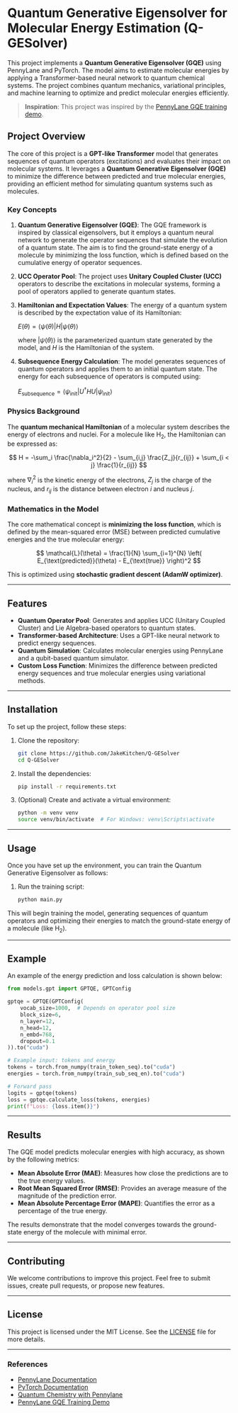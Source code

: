 # Quantum Generative Eigensolver for Molecular Energy Estimation (Q-GESolver)

This project implements a **Quantum Generative Eigensolver (GQE)** using PennyLane and PyTorch. The model aims to estimate molecular energies by applying a Transformer-based neural network to quantum chemical systems. The project combines quantum mechanics, variational principles, and machine learning to optimize and predict molecular energies efficiently.

> **Inspiration**: This project was inspired by the [PennyLane GQE training demo](https://pennylane.ai/qml/demos/gqe_training).

## Project Overview

The core of this project is a **GPT-like Transformer** model that generates sequences of quantum operators (excitations) and evaluates their impact on molecular systems. It leverages a **Quantum Generative Eigensolver (GQE)** to minimize the difference between predicted and true molecular energies, providing an efficient method for simulating quantum systems such as molecules.

### Key Concepts

1. **Quantum Generative Eigensolver (GQE)**: The GQE framework is inspired by classical eigensolvers, but it employs a quantum neural network to generate the operator sequences that simulate the evolution of a quantum state. The aim is to find the ground-state energy of a molecule by minimizing the loss function, which is defined based on the cumulative energy of operator sequences.

2. **UCC Operator Pool**: The project uses **Unitary Coupled Cluster (UCC)** operators to describe the excitations in molecular systems, forming a pool of operators applied to generate quantum states.

3. **Hamiltonian and Expectation Values**: The energy of a quantum system is described by the expectation value of its Hamiltonian:
   
   $E(\theta) = \left\langle \psi(\theta) \middle| H \middle| \psi(\theta) \right\rangle$

   where $\lvert \psi(\theta)\rangle$ is the parameterized quantum state generated by the model, and $H$ is the Hamiltonian of the system.

4. **Subsequence Energy Calculation**: The model generates sequences of quantum operators and applies them to an initial quantum state. The energy for each subsequence of operators is computed using:
   
   $E_{\text{subsequence}} = \left\langle \psi_{\text{init}} \middle| U^\dagger H U \middle| \psi_{\text{init}} \right\rangle$


### Physics Background

The **quantum mechanical Hamiltonian** of a molecular system describes the energy of electrons and nuclei. For a molecule like $\text{H}_2$, the Hamiltonian can be expressed as:

$$ H = -\sum_i \frac{\nabla_i^2}{2} - \sum_{i,j} \frac{Z_j}{r_{ij}} + \sum_{i < j} \frac{1}{r_{ij}} $$

where $\nabla_i^2$ is the kinetic energy of the electrons, $Z_j$ is the charge of the nucleus, and $r_{ij}$ is the distance between electron $i$ and nucleus $j$.

### Mathematics in the Model

The core mathematical concept is **minimizing the loss function**, which is defined by the mean-squared error (MSE) between predicted cumulative energies and the true molecular energy:

$$ \mathcal{L}(\theta) = \frac{1}{N} \sum_{i=1}^{N} \left( E_{\text{predicted}}(\theta) - E_{\text{true}} \right)^2 $$

This is optimized using **stochastic gradient descent (AdamW optimizer)**.

---

## Features

- **Quantum Operator Pool**: Generates and applies UCC (Unitary Coupled Cluster) and Lie Algebra-based operators to quantum states.
- **Transformer-based Architecture**: Uses a GPT-like neural network to predict energy sequences.
- **Quantum Simulation**: Calculates molecular energies using PennyLane and a qubit-based quantum simulator.
- **Custom Loss Function**: Minimizes the difference between predicted energy sequences and true molecular energies using variational methods.

---

## Installation

To set up the project, follow these steps:

1. Clone the repository:
    ```bash
    git clone https://github.com/JakeKitchen/Q-GESolver
    cd Q-GESolver
    ```

2. Install the dependencies:
    ```bash
    pip install -r requirements.txt
    ```

3. (Optional) Create and activate a virtual environment:
    ```bash
    python -m venv venv
    source venv/bin/activate  # For Windows: venv\Scripts\activate
    ```

---

## Usage

Once you have set up the environment, you can train the Quantum Generative Eigensolver as follows:

1. Run the training script:
    ```bash
    python main.py
    ```

This will begin training the model, generating sequences of quantum operators and optimizing their energies to match the ground-state energy of a molecule (like $\text{H}_2$).

---

## Example

An example of the energy prediction and loss calculation is shown below:

```python
from models.gpt import GPTQE, GPTConfig

gptqe = GPTQE(GPTConfig(
    vocab_size=1000,  # Depends on operator pool size
    block_size=6,
    n_layer=12,
    n_head=12,
    n_embd=768,
    dropout=0.1
)).to("cuda")

# Example input: tokens and energy
tokens = torch.from_numpy(train_token_seq).to("cuda")
energies = torch.from_numpy(train_sub_seq_en).to("cuda")

# Forward pass
logits = gptqe(tokens)
loss = gptqe.calculate_loss(tokens, energies)
print(f"Loss: {loss.item()}")
```

---

## Results

The GQE model predicts molecular energies with high accuracy, as shown by the following metrics:

- **Mean Absolute Error (MAE)**: Measures how close the predictions are to the true energy values.
- **Root Mean Squared Error (RMSE)**: Provides an average measure of the magnitude of the prediction error.
- **Mean Absolute Percentage Error (MAPE)**: Quantifies the error as a percentage of the true energy.

The results demonstrate that the model converges towards the ground-state energy of the molecule with minimal error.

---

## Contributing

We welcome contributions to improve this project. Feel free to submit issues, create pull requests, or propose new features.

---

## License

This project is licensed under the MIT License. See the [LICENSE](LICENSE) file for more details.

---

### References

- [PennyLane Documentation](https://pennylane.ai/)
- [PyTorch Documentation](https://pytorch.org/)
- [Quantum Chemistry with Pennylane](https://pennylane.ai/qml/demos/tutorial_quantum_chemistry.html)
- [PennyLane GQE Training Demo](https://pennylane.ai/qml/demos/gqe_training)

